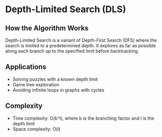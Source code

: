 # Depth-Limited Search (DLS)

## How the Algorithm Works
Depth-Limited Search is a variant of Depth-First Search (DFS) where the search is limited to a predetermined depth. It explores as far as possible along each branch up to the specified limit before backtracking.

## Applications
- Solving puzzles with a known depth limit
- Game tree exploration
- Avoiding infinite loops in graphs with cycles

## Complexity
- Time complexity: O(b^l), where b is the branching factor and l is the depth limit
- Space complexity: O(l) 
